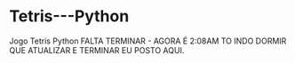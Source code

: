 # Tetris---Python
Jogo Tetris Python
FALTA TERMINAR - AGORA É 2:08AM TO INDO DORMIR
QUE ATUALIZAR E TERMINAR EU POSTO AQUI.
